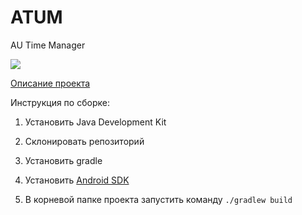 # ATUM
AU Time Manager

<a href="https://www.codacy.com/app/veselov-iva/atum?utm_source=github.com&amp;utm_medium=referral&amp;utm_content=Ivan-Veselov/atum&amp;utm_campaign=Badge_Grade"><img src="https://api.codacy.com/project/badge/Grade/c9d261bd8fc54aadbd7dd17d0711571e"/></a>


<a href="http://mit.spbau.ru/sewiki/index.php/%D0%9E%D0%BF%D0%B8%D1%81%D0%B0%D0%BD%D0%B8%D0%B5">Описание проекта</a>

Инструкция по сборке:

1. Установить Java Development Kit

2. Склонировать репозиторий

3. Установить gradle

4. Установить <a href="https://developer.android.com/studio/index.html">Android SDK</a>

5. В корневой папке проекта запустить команду `./gradlew build`

